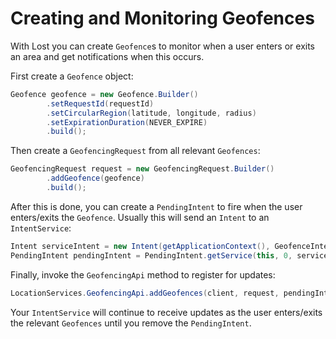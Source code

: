 # Creating and Monitoring Geofences

With Lost you can create `Geofence`s to monitor when a user enters or exits an area and get notifications when this occurs.

First create a `Geofence` object:
```java
Geofence geofence = new Geofence.Builder()
        .setRequestId(requestId)
        .setCircularRegion(latitude, longitude, radius)
        .setExpirationDuration(NEVER_EXPIRE)
        .build();
```

Then create a `GeofencingRequest` from all relevant `Geofences`:

```java
GeofencingRequest request = new GeofencingRequest.Builder()
        .addGeofence(geofence)
        .build();
```

After this is done, you can create a `PendingIntent` to fire when the user enters/exits the `Geofence`. Usually this will send an `Intent` to an `IntentService`:
```java
Intent serviceIntent = new Intent(getApplicationContext(), GeofenceIntentService.class);
PendingIntent pendingIntent = PendingIntent.getService(this, 0, serviceIntent, 0);
```

Finally, invoke the `GeofencingApi` method to register for updates:

```java
LocationServices.GeofencingApi.addGeofences(client, request, pendingIntent);
```

Your `IntentService` will continue to receive updates as the user enters/exits the relevant `Geofences` until you remove the `PendingIntent`.
